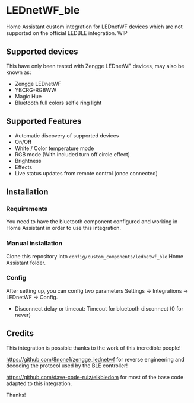 # LEDnetWF_ble

Home Assistant custom integration for LEDnetWF devices which are not supported on the official LEDBLE integration. WIP

## Supported devices

This have only been tested with Zengge LEDnetWF devices, may also be known as:

- Zengge LEDnetWF
- YBCRG-RGBWW
- Magic Hue
- Bluetooth full colors selfie ring light

## Supported Features

- Automatic discovery of supported devices
- On/Off
- White / Color temperature mode
- RGB mode (With included turn off circle effect)
- Brightness
- Effects
- Live status updates from remote control (once connected)


## Installation

### Requirements

You need to have the bluetooth component configured and working in Home Assistant in order to use this integration.

### Manual installation

Clone this repository into `config/custom_components/lednetwf_ble` Home Assistant folder.

### Config

After setting up, you can config two parameters Settings -> Integrations -> LEDnetWF -> Config.

- Disconnect delay or timeout: Timeout for bluetooth disconnect (0 for never)

## Credits

This integration is possible thanks to the work of this incredible people!

https://github.com/8none1/zengge_lednetwf for reverse engineering and decoding the protocol used by the BLE controller!

https://github.com/dave-code-ruiz/elkbledom for most of the base code adapted to this integration.

Thanks!
